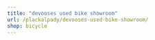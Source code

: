 ```yaml
---
title: "devooses used bike showroom"
url: /plackalpady/devooses-used-bike-showroom/
shop: bicycle
---
```

